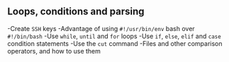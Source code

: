 ## Loops, conditions and parsing

-Create `SSH` keys
-Advantage of using `#!/usr/bin/env` bash over `#!/bin/bash`
-Use `while`, `until` and `for` loops
-Use `if`, `else`, `elif` and `case` condition statements
-Use the `cut` command
-Files and other comparison operators, and how to use them
